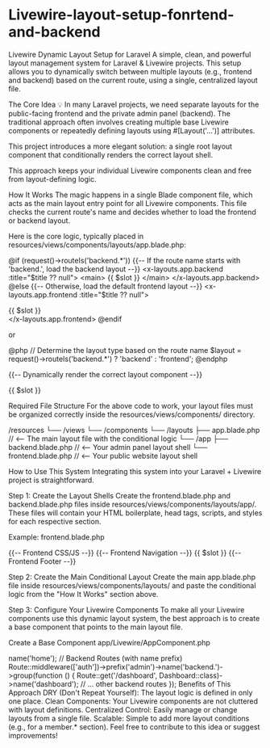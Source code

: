 # Livewire-layout-setup-fonrtend-and-backend


Livewire Dynamic Layout Setup for Laravel
A simple, clean, and powerful layout management system for Laravel & Livewire projects. This setup allows you to dynamically switch between multiple layouts (e.g., frontend and backend) based on the current route, using a single, centralized layout file.

The Core Idea 💡
In many Laravel projects, we need separate layouts for the public-facing frontend and the private admin panel (backend). The traditional approach often involves creating multiple base Livewire components or repeatedly defining layouts using #[Layout('...')] attributes.

This project introduces a more elegant solution: a single root layout component that conditionally renders the correct layout shell.

This approach keeps your individual Livewire components clean and free from layout-defining logic.

How It Works
The magic happens in a single Blade component file, which acts as the main layout entry point for all Livewire components. This file checks the current route's name and decides whether to load the frontend or backend layout.

Here is the core logic, typically placed in resources/views/components/layouts/app.blade.php:

@if (request()->routeIs('backend.*'))
    {{-- If the route name starts with 'backend.', load the backend layout --}}
    <x-layouts.app.backend :title="$title ?? null">
        <main>
            {{ $slot }}
        </main>
    </x-layouts.app.backend>
@else
    {{-- Otherwise, load the default frontend layout --}}
    <x-layouts.app.frontend :title="$title ?? null">
        <main>
            {{ $slot }}
        </main>
    </x-layouts.app.frontend>
@endif


or


@php
    // Determine the layout type based on the route name
    $layout = request()->routeIs('backend.*') ? 'backend' : 'frontend';
@endphp

{{-- Dynamically render the correct layout component --}}
<x-dynamic-component :component="'layouts.app.' . $layout" :title="$title ?? null">
    <main>
        {{ $slot }}
    </main>
</x-dynamic-component>





Required File Structure
For the above code to work, your layout files must be organized correctly inside the resources/views/components/ directory.

/resources
└── /views
    └── /components
        └── /layouts
            ├── app.blade.php       // <-- The main layout file with the conditional logic
            └── /app
                ├── backend.blade.php   // <-- Your admin panel layout shell
                └── frontend.blade.php  // <-- Your public website layout shell

How to Use This System
Integrating this system into your Laravel + Livewire project is straightforward.

Step 1: Create the Layout Shells
Create the frontend.blade.php and backend.blade.php files inside resources/views/components/layouts/app/. These files will contain your HTML boilerplate, head tags, scripts, and styles for each respective section.

Example: frontend.blade.php

<!DOCTYPE html>
<html lang="en">
<head>
    <meta charset="UTF-8">
    <title>{{ $title ?? 'My Website' }}</title>
    {{-- Frontend CSS/JS --}}
</head>
<body>
    {{-- Frontend Navigation --}}
    {{ $slot }}
    {{-- Frontend Footer --}}
</body>
</html>

Step 2: Create the Main Conditional Layout
Create the main app.blade.php file inside resources/views/components/layouts/ and paste the conditional logic from the "How It Works" section above.

Step 3: Configure Your Livewire Components
To make all your Livewire components use this dynamic layout system, the best approach is to create a base component that points to the main layout file.

Create a Base Component app/Livewire/AppComponent.php

<?php

namespace App\Livewire;

use Livewire\Component;
use Livewire\Attributes\Layout;

#[Layout('components.layouts.app')] // <-- All components will use this layout
abstract class AppComponent extends Component
{
    // You can add shared properties or methods here
}

Now, simply extend this AppComponent in all your page components. They will automatically use the dynamic layout system.

Example: app/Livewire/HomePage.php

<?php

namespace App\Livewire;

class HomePage extends AppComponent
{
    public function render()
    {
        return view('livewire.home-page');
    }
}

Step 4: Define Your Routes
Finally, make sure your route names follow a consistent pattern. For all backend routes, prefix the name with backend..

Example: routes/web.php

use App\Livewire\HomePage;
use App\Livewire\Admin\Dashboard;

// Frontend Routes
Route::get('/', HomePage::class)->name('home');

// Backend Routes (with name prefix)
Route::middleware(['auth'])->prefix('admin')->name('backend.')->group(function () {
    Route::get('/dashboard', Dashboard::class)->name('dashboard');
    // ... other backend routes
});

Benefits of This Approach
DRY (Don't Repeat Yourself): The layout logic is defined in only one place.

Clean Components: Your Livewire components are not cluttered with layout definitions.

Centralized Control: Easily manage or change layouts from a single file.

Scalable: Simple to add more layout conditions (e.g., for a member.* section).

Feel free to contribute to this idea or suggest improvements!
